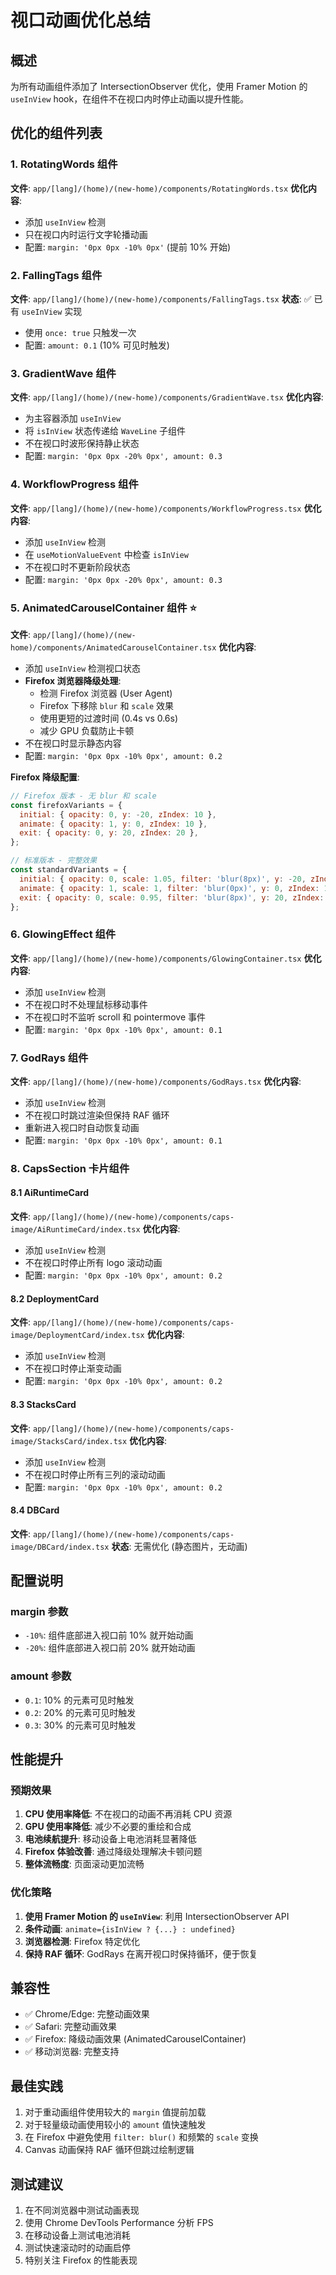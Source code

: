 # 视口动画优化总结

## 概述
为所有动画组件添加了 IntersectionObserver 优化，使用 Framer Motion 的 `useInView` hook，在组件不在视口内时停止动画以提升性能。

## 优化的组件列表

### 1. RotatingWords 组件
**文件**: `app/[lang]/(home)/(new-home)/components/RotatingWords.tsx`
**优化内容**:
- 添加 `useInView` 检测
- 只在视口内时运行文字轮播动画
- 配置: `margin: '0px 0px -10% 0px'` (提前 10% 开始)

### 2. FallingTags 组件
**文件**: `app/[lang]/(home)/(new-home)/components/FallingTags.tsx`
**状态**: ✅ 已有 `useInView` 实现
- 使用 `once: true` 只触发一次
- 配置: `amount: 0.1` (10% 可见时触发)

### 3. GradientWave 组件
**文件**: `app/[lang]/(home)/(new-home)/components/GradientWave.tsx`
**优化内容**:
- 为主容器添加 `useInView`
- 将 `isInView` 状态传递给 `WaveLine` 子组件
- 不在视口时波形保持静止状态
- 配置: `margin: '0px 0px -20% 0px', amount: 0.3`

### 4. WorkflowProgress 组件
**文件**: `app/[lang]/(home)/(new-home)/components/WorkflowProgress.tsx`
**优化内容**:
- 添加 `useInView` 检测
- 在 `useMotionValueEvent` 中检查 `isInView`
- 不在视口时不更新阶段状态
- 配置: `margin: '0px 0px -20% 0px', amount: 0.3`

### 5. AnimatedCarouselContainer 组件 ⭐️
**文件**: `app/[lang]/(home)/(new-home)/components/AnimatedCarouselContainer.tsx`
**优化内容**:
- 添加 `useInView` 检测视口状态
- **Firefox 浏览器降级处理**:
  - 检测 Firefox 浏览器 (User Agent)
  - Firefox 下移除 `blur` 和 `scale` 效果
  - 使用更短的过渡时间 (0.4s vs 0.6s)
  - 减少 GPU 负载防止卡顿
- 不在视口时显示静态内容
- 配置: `margin: '0px 0px -10% 0px', amount: 0.2`

**Firefox 降级配置**:
```javascript
// Firefox 版本 - 无 blur 和 scale
const firefoxVariants = {
  initial: { opacity: 0, y: -20, zIndex: 10 },
  animate: { opacity: 1, y: 0, zIndex: 10 },
  exit: { opacity: 0, y: 20, zIndex: 20 },
};

// 标准版本 - 完整效果
const standardVariants = {
  initial: { opacity: 0, scale: 1.05, filter: 'blur(8px)', y: -20, zIndex: 10 },
  animate: { opacity: 1, scale: 1, filter: 'blur(0px)', y: 0, zIndex: 10 },
  exit: { opacity: 0, scale: 0.95, filter: 'blur(8px)', y: 20, zIndex: 20 },
};
```

### 6. GlowingEffect 组件
**文件**: `app/[lang]/(home)/(new-home)/components/GlowingContainer.tsx`
**优化内容**:
- 添加 `useInView` 检测
- 不在视口时不处理鼠标移动事件
- 不在视口时不监听 scroll 和 pointermove 事件
- 配置: `margin: '0px 0px -10% 0px', amount: 0.1`

### 7. GodRays 组件
**文件**: `app/[lang]/(home)/(new-home)/components/GodRays.tsx`
**优化内容**:
- 添加 `useInView` 检测
- 不在视口时跳过渲染但保持 RAF 循环
- 重新进入视口时自动恢复动画
- 配置: `margin: '0px 0px -10% 0px', amount: 0.1`

### 8. CapsSection 卡片组件

#### 8.1 AiRuntimeCard
**文件**: `app/[lang]/(home)/(new-home)/components/caps-image/AiRuntimeCard/index.tsx`
**优化内容**:
- 添加 `useInView` 检测
- 不在视口时停止所有 logo 滚动动画
- 配置: `margin: '0px 0px -10% 0px', amount: 0.2`

#### 8.2 DeploymentCard
**文件**: `app/[lang]/(home)/(new-home)/components/caps-image/DeploymentCard/index.tsx`
**优化内容**:
- 添加 `useInView` 检测
- 不在视口时停止渐变动画
- 配置: `margin: '0px 0px -10% 0px', amount: 0.2`

#### 8.3 StacksCard
**文件**: `app/[lang]/(home)/(new-home)/components/caps-image/StacksCard/index.tsx`
**优化内容**:
- 添加 `useInView` 检测
- 不在视口时停止所有三列的滚动动画
- 配置: `margin: '0px 0px -10% 0px', amount: 0.2`

#### 8.4 DBCard
**文件**: `app/[lang]/(home)/(new-home)/components/caps-image/DBCard/index.tsx`
**状态**: 无需优化 (静态图片，无动画)

## 配置说明

### margin 参数
- `-10%`: 组件底部进入视口前 10% 就开始动画
- `-20%`: 组件底部进入视口前 20% 就开始动画

### amount 参数
- `0.1`: 10% 的元素可见时触发
- `0.2`: 20% 的元素可见时触发
- `0.3`: 30% 的元素可见时触发

## 性能提升

### 预期效果
1. **CPU 使用率降低**: 不在视口的动画不再消耗 CPU 资源
2. **GPU 使用率降低**: 减少不必要的重绘和合成
3. **电池续航提升**: 移动设备上电池消耗显著降低
4. **Firefox 体验改善**: 通过降级处理解决卡顿问题
5. **整体流畅度**: 页面滚动更加流畅

### 优化策略
1. **使用 Framer Motion 的 `useInView`**: 利用 IntersectionObserver API
2. **条件动画**: `animate={isInView ? {...} : undefined}`
3. **浏览器检测**: Firefox 特定优化
4. **保持 RAF 循环**: GodRays 在离开视口时保持循环，便于恢复

## 兼容性
- ✅ Chrome/Edge: 完整动画效果
- ✅ Safari: 完整动画效果  
- ✅ Firefox: 降级动画效果 (AnimatedCarouselContainer)
- ✅ 移动浏览器: 完整支持

## 最佳实践
1. 对于重动画组件使用较大的 `margin` 值提前加载
2. 对于轻量级动画使用较小的 `amount` 值快速触发
3. 在 Firefox 中避免使用 `filter: blur()` 和频繁的 `scale` 变换
4. Canvas 动画保持 RAF 循环但跳过绘制逻辑

## 测试建议
1. 在不同浏览器中测试动画表现
2. 使用 Chrome DevTools Performance 分析 FPS
3. 在移动设备上测试电池消耗
4. 测试快速滚动时的动画启停
5. 特别关注 Firefox 的性能表现
